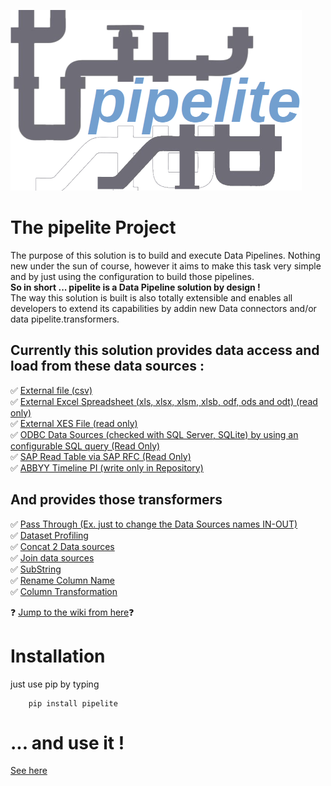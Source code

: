 ![](logo_transp_med.png)
# The pipelite Project
The purpose of this solution is to build and execute Data Pipelines. Nothing new under the sun of course, however it aims to make this task very simple and by just using the configuration to build those pipelines.  
**So in short ... pipelite is a Data Pipeline solution by design !**  
The way this solution is built is also totally extensible and enables all developers to extend its capabilities by addin new Data connectors and/or data pipelite.transformers.  

## Currently this solution provides data access and load from these data sources :  
✅  [External file (csv)](https://github.com/datacorner/pipelite/wiki/csvFileDS)  
✅  [External Excel Spreadsheet (xls, xlsx, xlsm, xlsb, odf, ods and odt) (read only)](https://github.com/datacorner/pipelite/wiki/excelFileDS)  
✅  [External XES File (read only)](https://github.com/datacorner/pipelite/wiki/xesFileDS)  
✅  [ODBC Data Sources (checked with SQL Server, SQLite) by using an configurable SQL query (Read Only)](https://github.com/datacorner/pipelite/wiki/odbcDS)  
✅  [SAP Read Table via SAP RFC (Read Only)](https://github.com/datacorner/pipelite/wiki/sapDS)  
✅  [ABBYY Timeline PI (write only in Repository)](https://github.com/datacorner/pipelite/wiki/piDS)  

## And provides those transformers  
✅ [Pass Through (Ex. just to change the Data Sources names IN-OUT)](https://github.com/datacorner/pipelite/wiki/passthroughTR)  
✅ [Dataset Profiling](https://github.com/datacorner/pipelite/wiki/profileTR)  
✅ [Concat 2 Data sources](https://github.com/datacorner/pipelite/wiki/concatTR)  
✅ [Join data sources](https://github.com/datacorner/pipelite/wiki/joinTR)  
✅ [SubString](https://github.com/datacorner/pipelite/wiki/extractstrTR)  
✅ [Rename Column Name](https://github.com/datacorner/pipelite/wiki/renamecolTR)  
✅ [Column Transformation](https://github.com/datacorner/pipelite/wiki/jinjaTR)  

❓ [Jump to the wiki from here](https://github.com/datacorner/pipelite/wiki)❓

# Installation

just use pip by typing
```
    pip install pipelite
```
# ... and use it !

[See here](https://github.com/datacorner/pipelite/wiki/run)